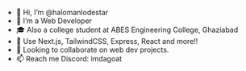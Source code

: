 - 👋 Hi, I’m @halomanlodestar
- 👀 I’m a Web Developer
- 🎓 Also a college student at ABES Engineering College, Ghaziabad
- 🌱 Use Next.js, TailwindCSS, Express, React and more!!
- 💞️ Looking to collaborate on web dev projects.
- 📫 Reach me Discord: imdagoat

<!---
halomanlodestar/halomanlodestar is a ✨ special ✨ repository because its `README.md` (this file) appears on your GitHub profile.
You can click the Preview link to take a look at your changes.
--->
